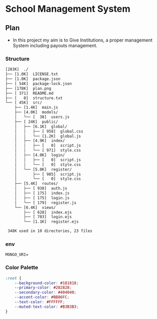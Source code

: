 # School Management System
## Plan
- In this project my aim is to Give Institutions, a proper management System including payouts management.
### Structure
```txt
[283K]  ./
├── [1.0K]  LICENSE.txt
├── [1.0K]  package.json
├── [ 54K]  package-lock.json
├── [178K]  plan.png
├── [ 371]  README.md
├── [   0]  structure.txt
└── [ 45K]  src/
    ├── [1.4K]  main.js
    ├── [4.0K]  models/
    │   └── [  38]  users.js
    ├── [ 24K]  public/
    │   ├── [6.1K]  global/
    │   │   ├── [ 958]  global.css
    │   │   └── [1.2K]  global.js
    │   ├── [4.9K]  index/
    │   │   ├── [   0]  script.js
    │   │   └── [ 971]  style.css
    │   ├── [4.0K]  login/
    │   │   ├── [   0]  script.js
    │   │   └── [   0]  style.css
    │   └── [5.0K]  register/
    │       ├── [ 985]  script.js
    │       └── [   0]  style.css
    ├── [5.4K]  routes/
    │   ├── [ 938]  auth.js
    │   ├── [ 175]  index.js
    │   ├── [ 175]  login.js
    │   └── [ 179]  register.js
    └── [6.4K]  views/
        ├── [ 628]  index.ejs
        ├── [ 703]  login.ejs
        └── [1.1K]  register.ejs

 348K used in 10 directories, 23 files

```
### env

```env
MONGO_URI=
```

### Color Palette
```css
:root {
    --background-color: #181818;
    --primary-color: #282828;
    --secondary-color: #404040;
    --accent-color: #BB86FC;
    --text-color: #FFFFFF;
    --muted-text-color: #B3B3B3;
}
```
